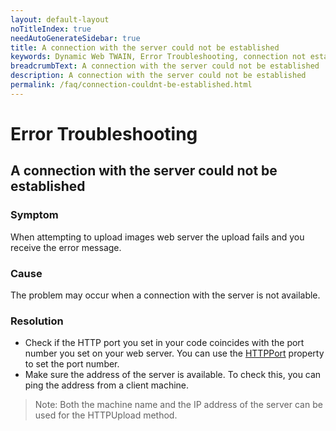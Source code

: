 ```yaml
---
layout: default-layout
noTitleIndex: true
needAutoGenerateSidebar: true
title: A connection with the server could not be established
keywords: Dynamic Web TWAIN, Error Troubleshooting, connection not established
breadcrumbText: A connection with the server could not be established
description: A connection with the server could not be established
permalink: /faq/connection-couldnt-be-established.html
---
```


# Error Troubleshooting

## A connection with the server could not be established

### Symptom

When attempting to upload images web server the upload fails and you receive the error message.

### Cause

The problem may occur when a connection with the server is not available.

### Resolution

- Check if the HTTP port you set in your code coincides with the port number you set on your web server. You can use the [HTTPPort]({{site.info}}api/WebTwain_IO.html#httpport) property to set the port number.
- Make sure the address of the server is available. To check this, you can ping the address from a client machine.

> Note:
> Both the machine name and the IP address of the server can be used for the HTTPUpload method.
